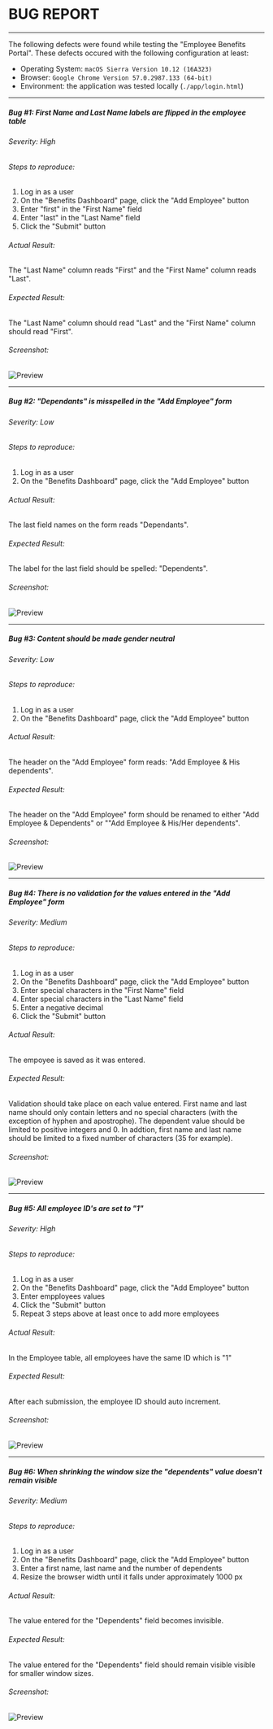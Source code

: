 # BUG REPORT
* * *
The following defects were found while testing the "Employee Benefits Portal".
These defects occured with the following configuration at least:

  - Operating System: ```macOS Sierra Version 10.12 (16A323)```
  - Browser: ```Google Chrome Version 57.0.2987.133 (64-bit)```
  - Environment: the application was tested locally (<code>./app/login.html</code>)

* * *

##### Bug #1: First Name and Last Name labels are flipped in the employee table
###### Severity: High

###### Steps to reproduce:
1. Log in as a user
2. On the "Benefits Dashboard" page, click the "Add Employee" button
3. Enter "first" in the "First Name" field
4. Enter "last" in the "Last Name" field
5. Click the "Submit" button


###### Actual Result:
The "Last Name" column reads "First" and the "First Name" column reads "Last".
###### Expected Result:
The "Last Name" column should read "Last" and the "First Name" column should read "First".
###### Screenshot:
![Preview](images/screenshot-bug1.png)

* * *

##### Bug #2: "Dependants" is misspelled in the "Add Employee" form
###### Severity: Low

###### Steps to reproduce:
1. Log in as a user
2. On the "Benefits Dashboard" page, click the "Add Employee" button

###### Actual Result:
The last field names on the form reads "Dependants".
###### Expected Result:
The label for the last field should be spelled: "Dependents".
###### Screenshot:
![Preview](images/screenshot-bug2.png)

* * *

##### Bug #3: Content should be made gender neutral
###### Severity: Low

###### Steps to reproduce:
1. Log in as a user
2. On the "Benefits Dashboard" page, click the "Add Employee" button

###### Actual Result:
The header on the "Add Employee" form reads: "Add Employee & His dependents".
###### Expected Result:
The header on the "Add Employee" form should be renamed to either "Add Employee & Dependents" or ""Add Employee & His/Her dependents".
###### Screenshot:
![Preview](images/screenshot-bug3.png)

* * *

##### Bug #4: There is no validation for the values entered in the "Add Employee" form
###### Severity: Medium

###### Steps to reproduce:
1. Log in as a user
2. On the "Benefits Dashboard" page, click the "Add Employee" button
3. Enter special characters in the "First Name" field
4. Enter special characters in the "Last Name" field
5. Enter a negative decimal
6. Click the "Submit" button

###### Actual Result:
The empoyee is saved as it was entered.
###### Expected Result:
Validation should take place on each value entered. First name and last name should only contain letters and no special characters (with the exception of hyphen and apostrophe). The dependent value should be limited to positive integers and 0. In addtion, first name and last name should be limited to a fixed number of characters (35 for example).
###### Screenshot:
![Preview](images/screenshot-bug4.png)

* * *

##### Bug #5: All employee ID's are set to "1"
###### Severity: High

###### Steps to reproduce:
1. Log in as a user
2. On the "Benefits Dashboard" page, click the "Add Employee" button
3. Enter empployees values
4. Click the "Submit" button
5. Repeat 3 steps above at least once to add more employees


###### Actual Result:
In the Employee table, all employees have the same ID which is "1"
###### Expected Result:
After each submission, the employee ID should auto increment.
###### Screenshot:
![Preview](images/screenshot-bug5.png)

* * *

##### Bug #6: When shrinking the window size the "dependents" value doesn't remain visible
###### Severity: Medium

###### Steps to reproduce:
1. Log in as a user
2. On the "Benefits Dashboard" page, click the "Add Employee" button
3. Enter a first name, last name and the number of dependents
4. Resize the browser width until it falls under approximately 1000 px


###### Actual Result:
The value entered for the "Dependents" field becomes invisible.
###### Expected Result:
The value entered for the "Dependents" field should remain visible visible for smaller window sizes.
###### Screenshot:
![Preview](images/screenshot-bug6.png)

